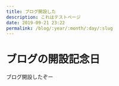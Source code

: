 ```yaml
---
title: ブログ開設した
description: これはテストページ
date: 2019-09-21 23:22
permalink: /blog/:year/:month/:day/:slug
---
```


# ブログの開設記念日

ブログ開設したぞー